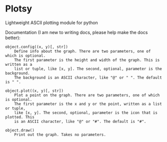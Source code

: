 Plotsy
======

Lightweight ASCII plotting module for python

Documentation (I am new to writing docs, please help make the docs better):

    object.config((x, y)[, str])
        Define info about the graph. There are two parameters, one of which is optional.
        The first parameter is the height and width of the graph. This is written as a
        list or tuple, like [x, y]. The second, optional, parameter is the background.
        The background is an ASCII character, like "@" or " ". The default is " ".
        
    object.plot((x, y)[, str])
        Plot a point on the graph. There are two parameters, one of which is optional.
        The first parameter is the x and y or the point, written as a list or tuple,
        like [x, y]. The second, optional, parameter is the icon that is plotted. This
        is an ASCII character, like "@" or "#". The default is "#".
        
    object.draw()
        Print out the graph. Takes no parameters.
